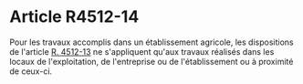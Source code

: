 # Article R4512-14

  
Pour les travaux accomplis dans un établissement agricole, les dispositions de l'article [R. 4512-13][1] ne s'appliquent qu'aux travaux réalisés dans les locaux de l'exploitation, de l'entreprise ou de l'établissement ou à proximité de ceux-ci.

 [1]: /affichCodeArticle.do?cidTexte=LEGITEXT000006072050&idArticle=LEGIARTI000018491586&dateTexte=&categorieLien=cid